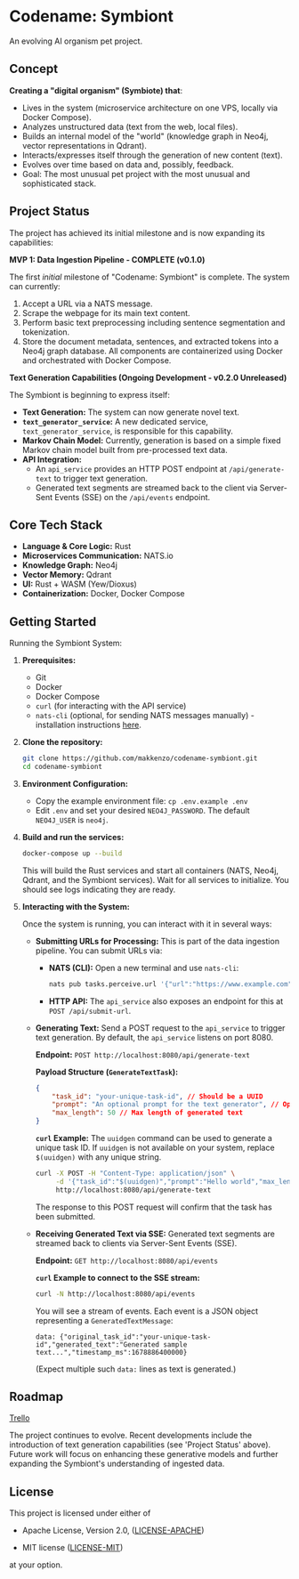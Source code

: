 # Codename: Symbiont

An evolving AI organism pet project.

## Concept

**Creating a "digital organism" (Symbiote) that**:

-   Lives in the system (microservice architecture on one VPS, locally via Docker Compose).
-   Analyzes unstructured data (text from the web, local files).
-   Builds an internal model of the "world" (knowledge graph in Neo4j, vector representations in Qdrant).
-   Interacts/expresses itself through the generation of new content (text).
-   Evolves over time based on data and, possibly, feedback.
-   Goal: The most unusual pet project with the most unusual and sophisticated stack.

## Project Status

The project has achieved its initial milestone and is now expanding its capabilities:

**MVP 1: Data Ingestion Pipeline - COMPLETE (v0.1.0)**

The first _initial_ milestone of "Codename: Symbiont" is complete. The system can currently:

1.  Accept a URL via a NATS message.
2.  Scrape the webpage for its main text content.
3.  Perform basic text preprocessing including sentence segmentation and tokenization.
4.  Store the document metadata, sentences, and extracted tokens into a Neo4j graph database.
    All components are containerized using Docker and orchestrated with Docker Compose.

**Text Generation Capabilities (Ongoing Development - v0.2.0 Unreleased)**

The Symbiont is beginning to express itself:

-   **Text Generation:** The system can now generate novel text.
-   **`text_generator_service`:** A new dedicated service, `text_generator_service`, is responsible for this capability.
-   **Markov Chain Model:** Currently, generation is based on a simple fixed Markov chain model built from pre-processed text data.
-   **API Integration:**
    -   An `api_service` provides an HTTP POST endpoint at `/api/generate-text` to trigger text generation.
    -   Generated text segments are streamed back to the client via Server-Sent Events (SSE) on the `/api/events` endpoint.

## Core Tech Stack

-   **Language & Core Logic:** Rust
-   **Microservices Communication:** NATS.io
-   **Knowledge Graph:** Neo4j
-   **Vector Memory:** Qdrant
-   **UI:** Rust + WASM (Yew/Dioxus)
-   **Containerization:** Docker, Docker Compose

## Getting Started

Running the Symbiont System:

1.  **Prerequisites:**

    -   Git
    -   Docker
    -   Docker Compose
    -   `curl` (for interacting with the API service)
    -   `nats-cli` (optional, for sending NATS messages manually) - installation instructions [here](https://github.com/nats-io/natscli).

2.  **Clone the repository:**

    ```bash
    git clone https://github.com/makkenzo/codename-symbiont.git
    cd codename-symbiont
    ```

3.  **Environment Configuration:**

    -   Copy the example environment file: `cp .env.example .env`
    -   Edit `.env` and set your desired `NEO4J_PASSWORD`. The default `NEO4J_USER` is `neo4j`.

4.  **Build and run the services:**

    ```bash
    docker-compose up --build
    ```

    This will build the Rust services and start all containers (NATS, Neo4j, Qdrant, and the Symbiont services). Wait for all services to initialize. You should see logs indicating they are ready.

5.  **Interacting with the System:**

    Once the system is running, you can interact with it in several ways:

    -   **Submitting URLs for Processing:**
        This is part of the data ingestion pipeline. You can submit URLs via:

        -   **NATS (CLI):** Open a new terminal and use `nats-cli`:
            ```bash
            nats pub tasks.perceive.url '{"url":"https://www.example.com"}'
            ```
        -   **HTTP API:** The `api_service` also exposes an endpoint for this at `POST /api/submit-url`.

    -   **Generating Text:**
        Send a POST request to the `api_service` to trigger text generation. By default, the `api_service` listens on port 8080.

        **Endpoint:** `POST http://localhost:8080/api/generate-text`

        **Payload Structure (`GenerateTextTask`):**

        ```json
        {
            "task_id": "your-unique-task-id", // Should be a UUID
            "prompt": "An optional prompt for the text generator", // Optional
            "max_length": 50 // Max length of generated text
        }
        ```

        **`curl` Example:**
        The `uuidgen` command can be used to generate a unique task ID. If `uuidgen` is not available on your system, replace `$(uuidgen)` with any unique string.

        ```bash
        curl -X POST -H "Content-Type: application/json" \
             -d '{"task_id":"$(uuidgen)","prompt":"Hello world","max_length":30}' \
             http://localhost:8080/api/generate-text
        ```

        The response to this POST request will confirm that the task has been submitted.

    -   **Receiving Generated Text via SSE:**
        Generated text segments are streamed back to clients via Server-Sent Events (SSE).

        **Endpoint:** `GET http://localhost:8080/api/events`

        **`curl` Example to connect to the SSE stream:**

        ```bash
        curl -N http://localhost:8080/api/events
        ```

        You will see a stream of events. Each event is a JSON object representing a `GeneratedTextMessage`:

        ```
        data: {"original_task_id":"your-unique-task-id","generated_text":"Generated sample text...","timestamp_ms":1678886400000}
        ```

        (Expect multiple such `data:` lines as text is generated.)

## Roadmap

[Trello](https://trello.com/b/0rCkQEeu/codename-symbiont)

The project continues to evolve. Recent developments include the introduction of text generation capabilities (see 'Project Status' above). Future work will focus on enhancing these generative models and further expanding the Symbiont's understanding of ingested data.

## License

This project is licensed under either of

-   Apache License, Version 2.0, ([LICENSE-APACHE](https://github.com/makkenzo/codename-symbiont/blob/master/LICENSE-APACHE.md))

-   MIT license ([LICENSE-MIT](https://github.com/makkenzo/codename-symbiont/blob/master/LICENSE-MIT.md))

at your option.
